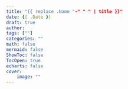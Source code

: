 ```yaml
---
title: "{{ replace .Name "-" " " | title }}"
date: {{ .Date }}
draft: true
author:
tags: [""]
categories: ""
math: false
mermaid: false
ShowToc: false
TocOpen: true
echarts: false
cover:
    image: ""
---
```




<!--more-->